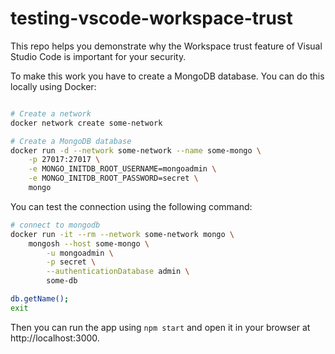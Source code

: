 # testing-vscode-workspace-trust

This repo helps you demonstrate why the Workspace trust feature of Visual Studio Code is important for your security.

To make this work you have to create a MongoDB database. You can do this locally using Docker:

```bash

# Create a network
docker network create some-network

# Create a MongoDB database
docker run -d --network some-network --name some-mongo \
    -p 27017:27017 \
	-e MONGO_INITDB_ROOT_USERNAME=mongoadmin \
	-e MONGO_INITDB_ROOT_PASSWORD=secret \
	mongo
```

You can test the connection using the following command:

```bash
# connect to mongodb
docker run -it --rm --network some-network mongo \
	mongosh --host some-mongo \
		-u mongoadmin \
		-p secret \
		--authenticationDatabase admin \
		some-db

db.getName();
exit
```

Then you can run the app using `npm start` and open it in your browser at http://localhost:3000.